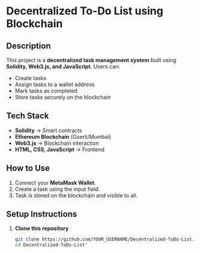 # Decentralized To-Do List using Blockchain  

## Description  
This project is a **decentralized task management system** built using **Solidity, Web3.js, and JavaScript**. Users can:  
- Create tasks  
- Assign tasks to a wallet address  
- Mark tasks as completed  
- Store tasks securely on the blockchain  

## Tech Stack  
- **Solidity** → Smart contracts  
- **Ethereum Blockchain** (Goerli/Mumbai)  
- **Web3.js** → Blockchain interaction  
- **HTML, CSS, JavaScript** → Frontend  

## How to Use  
1. Connect your **MetaMask Wallet**.  
2. Create a task using the input field.  
3. Task is stored on the blockchain and visible to all.  

## Setup Instructions  
1. **Clone this repository**  
   ```bash
   git clone https://github.com/YOUR_USERNAME/Decentralized-ToDo-List.git
   cd Decentralized-ToDo-List"
